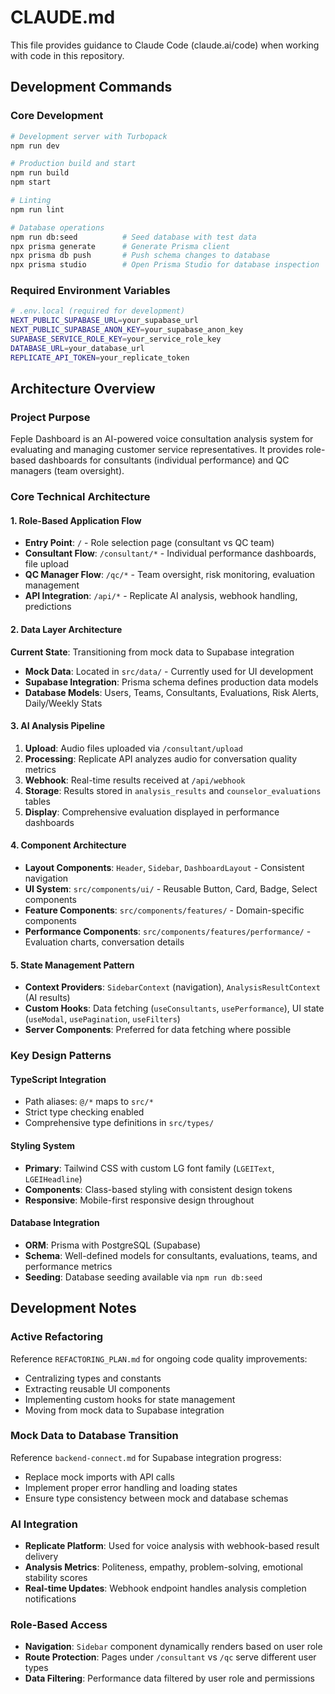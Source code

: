# CLAUDE.md

This file provides guidance to Claude Code (claude.ai/code) when working with code in this repository.

## Development Commands

### Core Development
```bash
# Development server with Turbopack
npm run dev

# Production build and start
npm run build
npm start

# Linting
npm run lint

# Database operations
npm run db:seed          # Seed database with test data
npx prisma generate      # Generate Prisma client
npx prisma db push       # Push schema changes to database
npx prisma studio        # Open Prisma Studio for database inspection
```

### Required Environment Variables
```bash
# .env.local (required for development)
NEXT_PUBLIC_SUPABASE_URL=your_supabase_url
NEXT_PUBLIC_SUPABASE_ANON_KEY=your_supabase_anon_key
SUPABASE_SERVICE_ROLE_KEY=your_service_role_key
DATABASE_URL=your_database_url
REPLICATE_API_TOKEN=your_replicate_token
```

## Architecture Overview

### Project Purpose
Feple Dashboard is an AI-powered voice consultation analysis system for evaluating and managing customer service representatives. It provides role-based dashboards for consultants (individual performance) and QC managers (team oversight).

### Core Technical Architecture

#### 1. Role-Based Application Flow
- **Entry Point**: `/` - Role selection page (consultant vs QC team)
- **Consultant Flow**: `/consultant/*` - Individual performance dashboards, file upload
- **QC Manager Flow**: `/qc/*` - Team oversight, risk monitoring, evaluation management
- **API Integration**: `/api/*` - Replicate AI analysis, webhook handling, predictions

#### 2. Data Layer Architecture
**Current State**: Transitioning from mock data to Supabase integration
- **Mock Data**: Located in `src/data/` - Currently used for UI development
- **Supabase Integration**: Prisma schema defines production data models
- **Database Models**: Users, Teams, Consultants, Evaluations, Risk Alerts, Daily/Weekly Stats

#### 3. AI Analysis Pipeline
1. **Upload**: Audio files uploaded via `/consultant/upload`
2. **Processing**: Replicate API analyzes audio for conversation quality metrics
3. **Webhook**: Real-time results received at `/api/webhook`
4. **Storage**: Results stored in `analysis_results` and `counselor_evaluations` tables
5. **Display**: Comprehensive evaluation displayed in performance dashboards

#### 4. Component Architecture
- **Layout Components**: `Header`, `Sidebar`, `DashboardLayout` - Consistent navigation
- **UI System**: `src/components/ui/` - Reusable Button, Card, Badge, Select components  
- **Feature Components**: `src/components/features/` - Domain-specific components
- **Performance Components**: `src/components/features/performance/` - Evaluation charts, conversation details

#### 5. State Management Pattern
- **Context Providers**: `SidebarContext` (navigation), `AnalysisResultContext` (AI results)
- **Custom Hooks**: Data fetching (`useConsultants`, `usePerformance`), UI state (`useModal`, `usePagination`, `useFilters`)
- **Server Components**: Preferred for data fetching where possible

### Key Design Patterns

#### TypeScript Integration
- Path aliases: `@/*` maps to `src/*`
- Strict type checking enabled
- Comprehensive type definitions in `src/types/`

#### Styling System
- **Primary**: Tailwind CSS with custom LG font family (`LGEIText`, `LGEIHeadline`)
- **Components**: Class-based styling with consistent design tokens
- **Responsive**: Mobile-first responsive design throughout

#### Database Integration
- **ORM**: Prisma with PostgreSQL (Supabase)
- **Schema**: Well-defined models for consultants, evaluations, teams, and performance metrics
- **Seeding**: Database seeding available via `npm run db:seed`

## Development Notes

### Active Refactoring
Reference `REFACTORING_PLAN.md` for ongoing code quality improvements:
- Centralizing types and constants
- Extracting reusable UI components  
- Implementing custom hooks for state management
- Moving from mock data to Supabase integration

### Mock Data to Database Transition
Reference `backend-connect.md` for Supabase integration progress:
- Replace mock imports with API calls
- Implement proper error handling and loading states
- Ensure type consistency between mock and database schemas

### AI Integration
- **Replicate Platform**: Used for voice analysis with webhook-based result delivery
- **Analysis Metrics**: Politeness, empathy, problem-solving, emotional stability scores
- **Real-time Updates**: Webhook endpoint handles analysis completion notifications

### Role-Based Access
- **Navigation**: `Sidebar` component dynamically renders based on user role
- **Route Protection**: Pages under `/consultant` vs `/qc` serve different user types
- **Data Filtering**: Performance data filtered by user role and permissions